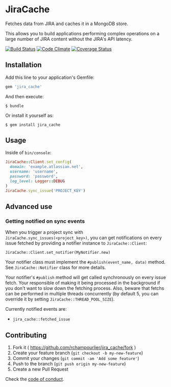 # JiraCache

Fetches data from JIRA and caches it in a MongoDB store.

This allows you to build applications performing complex operations on a large number of JIRA content without the JIRA's API latency.

[![Build Status](https://travis-ci.org/rchampourlier/jira_cache.svg)](https://travis-ci.org/rchampourlier/jira_cache)
[![Code Climate](https://codeclimate.com/github/rchampourlier/jira_cache/badges/gpa.svg)](https://codeclimate.com/github/rchampourlier/jira_cache)
[![Coverage Status](https://coveralls.io/repos/rchampourlier/jira_cache/badge.svg?branch=master)](https://coveralls.io/r/rchampourlier/jira_cache?branch=master)

## Installation

Add this line to your application's Gemfile:

```ruby
gem 'jira_cache'
```

And then execute:

    $ bundle

Or install it yourself as:

    $ gem install jira_cache

## Usage

Inside of `bin/console`:

```ruby
JiraCache::Client.set_config(
  domain: 'example.atlassian.net',
  username: 'username',
  password: 'password',
  log_level: Logger::DEBUG
)
JiraCache.sync_issue('PROJECT_KEY')
```

## Advanced use

### Getting notified on sync events

When you trigger a project sync with `JiraCache.sync_issues(<project_key>)`,
you can get notifications on every issue fetched by providing a notifier
instance to `JiraCache::Client`:

```
JiraCache::Client.set_notifier(MyNotifier.new)
```

Your notifier class must implement the `#publish(event_name, data)` method. See `JiraCache::Notifier` class for more details.

Your notifier's `#publish` method will get called synchronously on every issue fetch. Your responsible of making it being processed in the background if you don't want to slow down the fetching process. Also, beware that fetchs can be performed in multiple threads concurrently (by default 5, you can override it by setting `JiraCache::THREAD_POOL_SIZE`).

Currently notified events are:
- `jira_cache::fetched_issue`

## Contributing

1. Fork it ( https://github.com/rchampourlier/jira_cache/fork )
2. Create your feature branch (`git checkout -b my-new-feature`)
3. Commit your changes (`git commit -am 'Add some feature'`)
4. Push to the branch (`git push origin my-new-feature`)
5. Create a new Pull Request

Check the [code of conduct](CODE_OF_CONDUCT.md).
